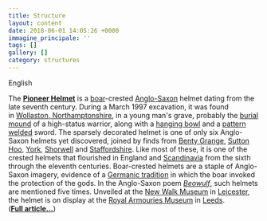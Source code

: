 ```yaml
---
title: Structure
layout: content
date: 2018-06-01 14:05:26 +0000
immagine_principale: ''
tags: []
gallery: []
category: structures
---
```

English 

The [**Pioneer Helmet**](https://en.wikipedia.org/wiki/Pioneer_Helmet "Pioneer Helmet") is a [boar](https://en.wikipedia.org/wiki/Boar "Boar")-crested [Anglo-Saxon](https://en.wikipedia.org/wiki/Anglo-Saxons "Anglo-Saxons") helmet dating from the late seventh century. During a March 1997 excavation, it was found in [Wollaston, Northamptonshire](https://en.wikipedia.org/wiki/Wollaston,_Northamptonshire "Wollaston, Northamptonshire"), in a young man's grave, probably the [burial mound](https://en.wikipedia.org/wiki/Tumulus "Tumulus") of a high-status warrior, along with a [hanging bowl](https://en.wikipedia.org/wiki/Hanging_bowl "Hanging bowl") and a [pattern welded](https://en.wikipedia.org/wiki/Pattern_welding "Pattern welding") sword. The sparsely decorated helmet is one of only six Anglo-Saxon helmets yet discovered, joined by finds from [Benty Grange](https://en.wikipedia.org/wiki/Benty_Grange_helmet "Benty Grange helmet"), [Sutton Hoo](https://en.wikipedia.org/wiki/Sutton_Hoo_helmet "Sutton Hoo helmet"), [York](https://en.wikipedia.org/wiki/Coppergate_Helmet "Coppergate Helmet"), [Shorwell](https://en.wikipedia.org/wiki/Shorwell_helmet "Shorwell helmet") and [Staffordshire](https://en.wikipedia.org/wiki/Staffordshire_helmet "Staffordshire helmet"). Like most of these, it is one of the crested helmets that flourished in England and [Scandinavia](https://en.wikipedia.org/wiki/Scandinavia "Scandinavia") from the sixth through the eleventh centuries. Boar-crested helmets are a staple of Anglo-Saxon imagery, evidence of a [Germanic tradition](https://en.wikipedia.org/wiki/Germanic_mythology "Germanic mythology") in which the boar invoked the protection of the gods. In the Anglo-Saxon poem [_Beowulf_](https://en.wikipedia.org/wiki/Beowulf "Beowulf"), such helmets are mentioned five times. Unveiled at the [New Walk Museum](https://en.wikipedia.org/wiki/New_Walk_Museum "New Walk Museum") in [Leicester](https://en.wikipedia.org/wiki/Leicester "Leicester"), the helmet is on display at the [Royal Armouries Museum](https://en.wikipedia.org/wiki/Royal_Armouries_Museum "Royal Armouries Museum") in [Leeds](https://en.wikipedia.org/wiki/Leeds "Leeds"). ([**Full article...**](https://en.wikipedia.org/wiki/Pioneer_Helmet "Pioneer Helmet"))  